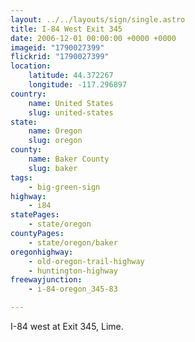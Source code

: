 ```yaml
---
layout: ../../layouts/sign/single.astro
title: I-84 West Exit 345
date: 2006-12-01 00:00:00 +0000 +0000
imageid: "1790027399"
flickrid: "1790027399"
location:
    latitude: 44.372267
    longitude: -117.296897
country:
    name: United States
    slug: united-states
state:
    name: Oregon
    slug: oregon
county:
    name: Baker County
    slug: baker
tags:
    - big-green-sign
highway:
    - i84
statePages:
    - state/oregon
countyPages:
    - state/oregon/baker
oregonhighway:
    - old-oregon-trail-highway
    - huntington-highway
freewayjunction:
    - i-84-oregon_345-83

---
```

I-84 west at Exit 345, Lime.
